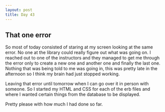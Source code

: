 ```yaml
---
layout: post
title: Day 43
---
```



## That one error   

So most of today consisted of staring at my screen looking at the same error. No one at the library could really figure out what was going on. I reached out to one of the instructors and they managed to get me through the error only to create a new one and another one and finally the last one. Nothing that was being told to me was going in, this was pretty late in the afternoon so I think my brain had just stopped working.

Leaving that error until tomorrow when I can go over it in person with someone. So I started my HTML and CSS for each of the erb files and where I wanted certain things from the database to be displayed.

Pretty please with how much I had done so far. 
